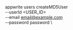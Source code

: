 appwrite users createMD5User \
        --userId <USER_ID> \
        --email email@example.com \
        --password password \

